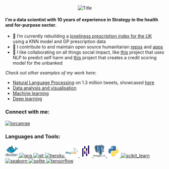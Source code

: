 <div align="center">
    <img src="https://readme-typing-svg.herokuapp.com?font=DM+Serif+Display&weight=9000&size=35&pause=100&color=FFFFFF&background=000000&center=true&vCenter=True&width=900&lines=Hello!+I'm+Jenna.;Talk+to+me+about+data+for+social+impact!" alt="Title"></img>
</div>

#### I'm a data scientist with 10 years of experience in Strategy in the health and for-purpose sector. 

- 🔭 I’m currently rebuilding a [loneliness prescription index for the UK](https://github.com/humaniverse/loneliness) using a KNN model and GP prescription data
- 🌱 I contribute to and maintain open source humanitarian [repos](https://github.com/humaniverse/healthyr) and [apps](https://github.com/britishredcrosssociety/health-inequalities-explorer) 
- 👯 I like collaborating on all things social impact, like [this](https://github.com/OmdenaAI/london-chapter-nlp-self-harm) project that uses NLP to predict self harm and [this](https://omdena.com/projects/credit-scoring-in-africa/) project that creates a credit scoring model for the unbanked

*Check out other examples of my work here*:
- [Natural Language Processing](https://github.com/jennajt/NLP_sentiment) on 1.3 million tweets, showcased [here](https://jennajt-nlp-sentiment-app-ine0dv.streamlitapp.com) 
- [Data analysis and visualisation](https://github.com/jennajt/Data_Viz)
- [Machine learning](https://github.com/jennajt/SpaceshipTitanic_ML_Kaggle)
- [Deep learning](https://github.com/jennajt/Gender_Prediction) 

<h3 align="left">Connect with me:</h3>
<p align="left">
<a href="https://www.linkedin.com/in/jenna-tan-a1a58757/" target="blank"><img align="center" src="https://raw.githubusercontent.com/rahuldkjain/github-profile-readme-generator/master/src/images/icons/Social/linked-in-alt.svg" alt="lorcanrae" height="30" width="40" /></a>
</p>

<h3 align="left">Languages and Tools:</h3>
<p align="left"> <a href="https://www.docker.com/" target="_blank" rel="noreferrer"> <img src="https://raw.githubusercontent.com/devicons/devicon/master/icons/docker/docker-original-wordmark.svg" alt="docker" width="40" height="40"/> </a> <a href="https://cloud.google.com" target="_blank" rel="noreferrer"> <img src="https://www.vectorlogo.zone/logos/google_cloud/google_cloud-icon.svg" alt="gcp" width="40" height="40"/> </a> <a href="https://git-scm.com/" target="_blank" rel="noreferrer"> <img src="https://www.vectorlogo.zone/logos/git-scm/git-scm-icon.svg" alt="git" width="40" height="40"/> </a> <a href="https://heroku.com" target="_blank" rel="noreferrer"> <img src="https://www.vectorlogo.zone/logos/heroku/heroku-icon.svg" alt="heroku" width="40" height="40"/> </a> <a href="https://www.mysql.com/" target="_blank" rel="noreferrer"> <img src="https://raw.githubusercontent.com/devicons/devicon/master/icons/mysql/mysql-original-wordmark.svg" alt="mysql" width="40" height="40"/> </a> <a href="https://pandas.pydata.org/" target="_blank" rel="noreferrer"> <img src="https://raw.githubusercontent.com/devicons/devicon/2ae2a900d2f041da66e950e4d48052658d850630/icons/pandas/pandas-original.svg" alt="pandas" width="40" height="40"/> </a> <a href="https://www.postgresql.org" target="_blank" rel="noreferrer"> <img src="https://raw.githubusercontent.com/devicons/devicon/master/icons/postgresql/postgresql-original-wordmark.svg" alt="postgresql" width="40" height="40"/> </a> <a href="https://www.python.org" target="_blank" rel="noreferrer"> <img src="https://raw.githubusercontent.com/devicons/devicon/master/icons/python/python-original.svg" alt="python" width="40" height="40"/> </a> <a href="https://scikit-learn.org/" target="_blank" rel="noreferrer"> <img src="https://upload.wikimedia.org/wikipedia/commons/0/05/Scikit_learn_logo_small.svg" alt="scikit_learn" width="40" height="40"/> </a> <a href="https://seaborn.pydata.org/" target="_blank" rel="noreferrer"> <img src="https://seaborn.pydata.org/_images/logo-mark-lightbg.svg" alt="seaborn" width="40" height="40"/> </a> <a href="https://www.sqlite.org/" target="_blank" rel="noreferrer"> <img src="https://www.vectorlogo.zone/logos/sqlite/sqlite-icon.svg" alt="sqlite" width="40" height="40"/> </a> <a href="https://www.tensorflow.org" target="_blank" rel="noreferrer"> <img src="https://www.vectorlogo.zone/logos/tensorflow/tensorflow-icon.svg" alt="tensorflow" width="40" height="40"/> </a> </p>
